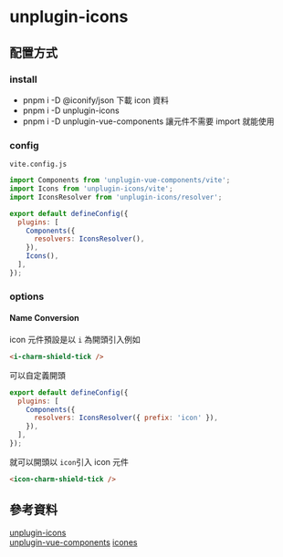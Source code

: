 # unplugin-icons

## 配置方式

### install

- pnpm i -D @iconify/json 下載 icon 資料
- pnpm i -D unplugin-icons
- pnpm i -D unplugin-vue-components 讓元件不需要 import 就能使用

### config

`vite.config.js`

```javascript
import Components from 'unplugin-vue-components/vite';
import Icons from 'unplugin-icons/vite';
import IconsResolver from 'unplugin-icons/resolver';

export default defineConfig({
  plugins: [
    Components({
      resolvers: IconsResolver(),
    }),
    Icons(),
  ],
});
```

### options

#### Name Conversion

icon 元件預設是以 `i` 為開頭引入例如

```html
<i-charm-shield-tick />
```

可以自定義開頭

```javascript
export default defineConfig({
  plugins: [
    Components({
      resolvers: IconsResolver({ prefix: 'icon' }),
    }),
  ],
});
```

就可以開頭以 `icon`引入 icon 元件

```html
<icon-charm-shield-tick />
```

## 參考資料

[unplugin-icons](https://github.com/antfu/unplugin-icons)\
[unplugin-vue-components](https://github.com/antfu/unplugin-vue-components#migrate-from-vite-plugin-components)
[icones](https://icones.js.org/collection/all?s=tick)
